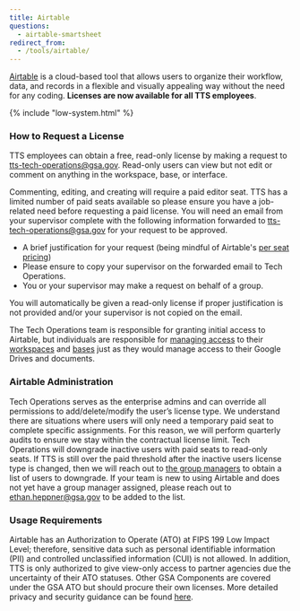 ```yaml
---
title: Airtable
questions:
  - airtable-smartsheet
redirect_from:
  - /tools/airtable/
---
```


[Airtable](https://airtable.com/) is a cloud-based tool that allows users to organize their workflow, data, and records in a flexible and visually appealing way without the need for any coding. **Licenses are now available for all TTS employees**. 

{% include "low-system.html" %}

### How to Request a License 

TTS employees can obtain a free, read-only license by making a request to tts-tech-operations@gsa.gov. Read-only users can view but not edit or comment on anything in the workspace, base, or interface. 

Commenting, editing, and creating will require a paid editor seat. TTS has a limited number of paid seats available so please ensure you have a job-related need before requesting a paid license. You will need an email from your supervisor complete with the following information forwarded to tts-tech-operations@gsa.gov for your request to be approved.

* A brief justification for your request (being mindful of Airtable's [per seat pricing](https://airtable.com/pricing))
* Please ensure to copy your supervisor on the forwarded email to Tech Operations.
* You or your supervisor may make a request on behalf of a group.

You will automatically be given a read-only license if proper justification is not provided and/or your supervisor is not copied on the email.

The Tech Operations team is responsible for granting initial access to Airtable, but individuals are responsible for [managing access](https://airtable.com/appQbn3D4GMM8SD0O/pag7cdXd49Dat3bBw?detail=eyJwYWdlSWQiOiJwYWdxTEdwRFlFYktubXpMaiIsInJvd0lkIjoicmVjZGlYTDFtVTB2WFlhRzIiLCJzaG93Q29tbWVudHMiOmZhbHNlLCJxdWVyeU9yaWdpbkhpbnQiOm51bGx9) to their [workspaces](https://airtable.com/appQbn3D4GMM8SD0O/pag7cdXd49Dat3bBw?detail=eyJwYWdlSWQiOiJwYWdxTEdwRFlFYktubXpMaiIsInJvd0lkIjoicmVjSVZzTU82QVkxUVhnbjEiLCJzaG93Q29tbWVudHMiOmZhbHNlLCJxdWVyeU9yaWdpbkhpbnQiOm51bGx9) and [bases](https://airtable.com/appQbn3D4GMM8SD0O/pag7cdXd49Dat3bBw?detail=eyJwYWdlSWQiOiJwYWdxTEdwRFlFYktubXpMaiIsInJvd0lkIjoicmVjVVYxVFpnSm5OcDFuUngiLCJzaG93Q29tbWVudHMiOmZhbHNlLCJxdWVyeU9yaWdpbkhpbnQiOm51bGx9) just as they would manage access to their Google Drives and documents.

### Airtable Administration 

Tech Operations serves as the enterprise admins and can override all permissions to add/delete/modify the user’s license type. We understand there are situations where users will only need a temporary paid seat to complete specific assignments. For this reason, we will perform quarterly audits to ensure we stay within the contractual license limit. Tech Operations will downgrade inactive users with paid seats to read-only seats. If TTS is still over the paid threshold after the inactive users license type is changed, then we will reach out to [the group managers](https://docs.google.com/spreadsheets/d/1lbf8mkD4eJuKlRg5Uw2r1FHx3YCAiZp7P9qcoEG6rnk/edit?gid=0#gid=0) to obtain a list of users to downgrade. If your team is new to using Airtable and does not yet have a group manager assigned, please reach out to ethan.heppner@gsa.gov to be added to the list.


### Usage Requirements 

Airtable has an Authorization to Operate (ATO) at FIPS 199 Low Impact Level; therefore, sensitive data such as personal identifiable information (PII) and controlled unclassified information (CUI) is not allowed. In addition, TTS is only authorized to give view-only access to partner agencies due the uncertainty of their ATO statuses. Other GSA Components are covered under the GSA ATO but should procure their own licenses. More detailed privacy and security guidance can be found [here](https://airtable.com/appQbn3D4GMM8SD0O/pagaDV7VWDAjLdAC0).


